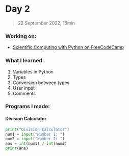 # Day 2
> 22 September 2022, 16min
### Working on:
- [Scientific Computing with Python on FreeCodeCamp](https://www.freecodecamp.org/learn/scientific-computing-with-python)

### What I learned:
1. Variables in Python
2. Types
3. Conversion between types
4. User input
5. Comments

### Programs I made:
#### Division Calculator
```python
print("Division Calculator")
num1 = input("Number 1: ")
num2 = input("Number 2: ")
ans = int(num1) / int(num2)
print(ans)
```
